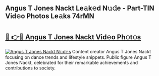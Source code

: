 ## Angus T Jones Nackt Le𝚊k𝚎d N𝚞𝚍e - Part-TIN Vid𝚎o Photos Le𝚊ks 74rMN

# <h2><a href="http://fb6070h.evod.top/?m=Angus+T+Jones+Nackt">🔗 👉🔴 Angus T Jones Nackt Vid𝚎o Ph𝚘t𝚘s</a></h2>

[![Angus T Jones Nackt N𝚞d𝚎s](https://i.imgur.com/8V9OHl7.gif)](http://fb6070h.evod.top/?m=Angus+T+Jones+Nackt)
Content creator Angus T Jones Nackt focusing on dance trends and lifestyle snippets. Public figure Angus T Jones Nackt, celebrated for their remarkable achievements and contributions to society. 
